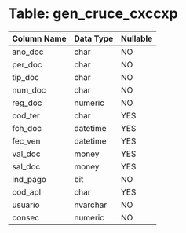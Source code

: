 # Table: gen_cruce_cxccxp

| Column Name | Data Type | Nullable |
|-------------|-----------|----------|
| ano_doc | char | NO |
| per_doc | char | NO |
| tip_doc | char | NO |
| num_doc | char | NO |
| reg_doc | numeric | NO |
| cod_ter | char | YES |
| fch_doc | datetime | YES |
| fec_ven | datetime | YES |
| val_doc | money | YES |
| sal_doc | money | YES |
| ind_pago | bit | NO |
| cod_apl | char | YES |
| usuario | nvarchar | NO |
| consec | numeric | NO |
